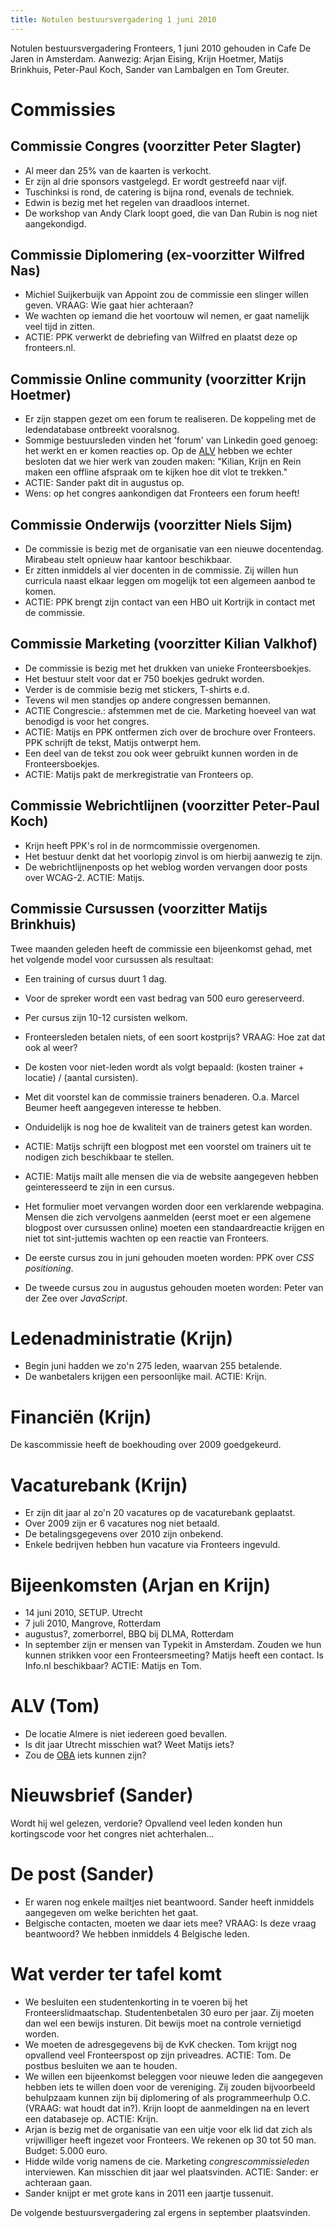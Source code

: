 ```yaml
---
title: Notulen bestuursvergadering 1 juni 2010
---
```

Notulen bestuursvergadering Fronteers, 1 juni 2010 gehouden in Cafe De Jaren in Amsterdam. Aanwezig: Arjan Eising, Krijn Hoetmer, Matijs Brinkhuis, Peter-Paul Koch, Sander van Lambalgen en Tom Greuter.

# Commissies

## Commissie Congres (voorzitter Peter Slagter)

* Al meer dan 25% van de kaarten is verkocht.
* Er zijn al drie sponsors vastgelegd. Er wordt gestreefd naar vijf.
* Tuschinksi is rond, de catering is bijna rond, evenals de techniek.
* Edwin is bezig met het regelen van draadloos internet.
* De workshop van Andy Clark loopt goed, die van Dan Rubin is nog niet aangekondigd.

## Commissie Diplomering (ex-voorzitter Wilfred Nas)

* Michiel Suijkerbuijk van Appoint zou de commissie een slinger willen geven. VRAAG: Wie gaat hier achteraan?
* We wachten op iemand die het voortouw wil nemen, er gaat namelijk veel tijd in zitten.
* ACTIE: PPK verwerkt de debriefing van Wilfred en plaatst deze op fronteers.nl.

## Commissie Online community (voorzitter Krijn Hoetmer)

* Er zijn stappen gezet om een forum te realiseren. De koppeling met de ledendatabase ontbreekt vooralsnog.
* Sommige bestuursleden vinden het 'forum' van Linkedin goed genoeg: het werkt en er komen reacties op. Op de [ALV](/nl/vereniging/bestuur/notulen/27-11-2009.html) hebben we echter besloten dat we hier werk van zouden maken: "Kilian, Krijn en Rein maken een offline afspraak om te kijken hoe dit vlot te trekken."
* ACTIE: Sander pakt dit in augustus op.
* Wens: op het congres aankondigen dat Fronteers een forum heeft!

## Commissie Onderwijs (voorzitter Niels Sijm)

* De commissie is bezig met de organisatie van een nieuwe docentendag. Mirabeau stelt opnieuw haar kantoor beschikbaar.
* Er zitten inmiddels al vier docenten in de commissie. Zij willen hun curricula naast elkaar leggen om mogelijk tot een algemeen aanbod te komen.
* ACTIE: PPK brengt zijn contact van een HBO uit Kortrijk in contact met de commissie.

## Commissie Marketing (voorzitter Kilian Valkhof)

* De commissie is bezig met het drukken van unieke Fronteersboekjes.
* Het bestuur stelt voor dat er 750 boekjes gedrukt worden.
* Verder is de commisie bezig met stickers, T-shirts e.d.
* Tevens wil men standjes op andere congressen bemannen.
* ACTIE Congrescie.: afstemmen met de cie. Marketing hoeveel van wat benodigd is voor het congres.
* ACTIE: Matijs en PPK ontfermen zich over de brochure over Fronteers. PPK schrijft de tekst, Matijs ontwerpt hem.
* Een deel van de tekst zou ook weer gebruikt kunnen worden in de Fronteersboekjes.
* ACTIE: Matijs pakt de merkregistratie van Fronteers op.

## Commissie Webrichtlijnen (voorzitter Peter-Paul Koch)

* Krijn heeft PPK's rol in de normcommissie overgenomen.
* Het bestuur denkt dat het voorlopig zinvol is om hierbij aanwezig te zijn.
* De webrichtlijnenposts op het weblog worden vervangen door posts over WCAG-2. ACTIE: Matijs.

## Commissie Cursussen (voorzitter Matijs Brinkhuis)

Twee maanden geleden heeft de commissie een bijeenkomst gehad, met het volgende model voor cursussen als resultaat:

* Een training of cursus duurt 1 dag.
* Voor de spreker wordt een vast bedrag van 500 euro gereserveerd.
* Per cursus zijn 10-12 cursisten welkom.
* Fronteersleden betalen niets, of een soort kostprijs? VRAAG: Hoe zat dat ook al weer?
* De kosten voor niet-leden wordt als volgt bepaald: (kosten trainer + locatie) / (aantal cursisten).

* Met dit voorstel kan de commissie trainers benaderen. O.a. Marcel Beumer heeft aangegeven interesse te hebben.
* Onduidelijk is nog hoe de kwaliteit van de trainers getest kan worden.
* ACTIE: Matijs schrijft een blogpost met een voorstel om trainers uit te nodigen zich beschikbaar te stellen.
* ACTIE: Matijs mailt alle mensen die via de website aangegeven hebben geinteresseerd te zijn in een cursus.
* Het formulier moet vervangen worden door een verklarende webpagina. Mensen die zich vervolgens aanmelden (eerst moet er een algemene blogpost over cursussen online) moeten een standaardreactie krijgen en niet tot sint-juttemis wachten op een reactie van Fronteers.

* De eerste cursus zou in juni gehouden moeten worden: PPK over _CSS positioning_.
* De tweede cursus zou in augustus gehouden moeten worden: Peter van der Zee over _JavaScript_.

# Ledenadministratie (Krijn)

* Begin juni hadden we zo'n 275 leden, waarvan 255 betalende.
* De wanbetalers krijgen een persoonlijke mail. ACTIE: Krijn.

# Financiën (Krijn)

De kascommissie heeft de boekhouding over 2009 goedgekeurd.

# Vacaturebank (Krijn)

* Er zijn dit jaar al zo'n 20 vacatures op de vacaturebank geplaatst.
* Over 2009 zijn er 6 vacatures nog niet betaald.
* De betalingsgegevens over 2010 zijn onbekend.
* Enkele bedrijven hebben hun vacature via Fronteers ingevuld.

# Bijeenkomsten (Arjan en Krijn)

* 14 juni 2010, SETUP. Utrecht
* 7 juli 2010, Mangrove, Rotterdam
* augustus?, zomerborrel, BBQ bij DLMA, Rotterdam
* In september zijn er mensen van Typekit in Amsterdam. Zouden we hun kunnen strikken voor een Fronteersmeeting? Matijs heeft een contact. Is Info.nl beschikbaar? ACTIE: Matijs en Tom.

# ALV (Tom)

* De locatie Almere is niet iedereen goed bevallen.
* Is dit jaar Utrecht misschien wat? Weet Matijs iets?
* Zou de [OBA](http://www.oba.nl/) iets kunnen zijn?

# Nieuwsbrief (Sander)

Wordt hij wel gelezen, verdorie? Opvallend veel leden konden hun kortingscode voor het congres niet achterhalen...

# De post (Sander)

* Er waren nog enkele mailtjes niet beantwoord. Sander heeft inmiddels aangegeven om welke berichten het gaat.
* Belgische contacten, moeten we daar iets mee? VRAAG: Is deze vraag beantwoord? We hebben inmiddels 4 Belgische leden.

# Wat verder ter tafel komt

* We besluiten een studentenkorting in te voeren bij het Fronteerslidmaatschap. Studentenbetalen 30 euro per jaar. Zij moeten dan wel een bewijs insturen. Dit bewijs moet na controle vernietigd worden.
* We moeten de adresgegevens bij de KvK checken. Tom krijgt nog opvallend veel Fronteerspost op zijn priveadres. ACTIE: Tom. De postbus besluiten we aan te houden.
* We willen een bijeenkomst beleggen voor nieuwe leden die aangegeven hebben iets te willen doen voor de vereniging. Zij zouden bijvoorbeeld behulpzaam kunnen zijn bij diplomering of als programmeerhulp O.C. (VRAAG: wat houdt dat in?). Krijn loopt de aanmeldingen na en levert een databaseje op. ACTIE: Krijn.
* Arjan is bezig met de organisatie van een uitje voor elk lid dat zich als vrijwilliger heeft ingezet voor Fronteers. We rekenen op 30 tot 50 man. Budget: 5.000 euro.
* Hidde wilde vorig namens de cie. Marketing _congrescommissieleden_ interviewen. Kan misschien dit jaar wel plaatsvinden. ACTIE: Sander: er achteraan gaan.
* Sander knijpt er met grote kans in 2011 een jaartje tussenuit.

De volgende bestuursvergadering zal ergens in september plaatsvinden.

